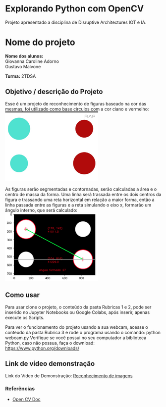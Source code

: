 # Explorando Python com OpenCV

Projeto apresentado a disciplina de Disruptive Architectures IOT e IA.

# Nome do projeto

**Nome dos alunos:** <br>
Giovanna Caroline Adorno
<br>
Gustavo Malvone

**Turma:**
2TDSA

## Objetivo / descrição do Projeto

Esse é um projeto de reconhecimento de figuras baseado na cor das mesmas, foi utilizado como base circulos com a cor ciano e vermelho:
<br>
<img src="Rubricas 1 e 2/circulos.jpg" width="300">

As figuras serão segmentadas e contornadas, serão calculadas a área e o centro de massa da forma. Uma linha será trassada entre os dois centros da figura e trassando uma reta horizontal em relação a maior forma, então a linha passada entre as figuras e a reta simulando o eixo x, formarão um ângulo interno, que será calculado:
<br>
<img src="/projeto.png" width="300">

## Como usar 

Para usar clone o projeto, o conteúdo da pasta Rubricas 1 e 2, pode ser inserido no Jupyter Notebooks ou Google Colabs, após inserir, apenas execute os Scripts.

Para ver o funcionamento do projeto usando a sua webcam, acesse o conteudo da pasta Rubrica 3 e rode o programa usando o comando: python webcam.py
Verifique se você possui no seu computador a biblioteca Python, caso não possua, faça o download: https://www.python.org/downloads/

## Link de vídeo demonstração

Link do Vídeo de Demonstração:
[Reconhecimento de imagens](https://youtu.be/lmFETQJc9KI)


### Referências 

* [Open CV Doc](https://docs.opencv.org/master/dd/d49/tutorial_py_contour_features.html)
